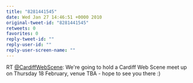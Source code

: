 ```yaml
---
title: "8281441545"
date: Wed Jan 27 14:46:51 +0000 2010
original-tweet-id: "8281441545"
retweets: 0
favorites: 0
reply-tweet-id: ""
reply-user-id: ""
reply-user-screen-name: ""
---
```

RT <a href="https://twitter.com/CardiffWebScene">@CardiffWebScene</a>: We're going to hold a Cardiff Web Scene meet up on Thursday 18 February, venue TBA - hope to see you there :)
